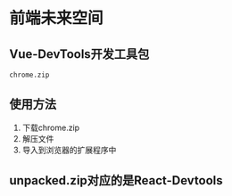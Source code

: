 # 前端未来空间

## Vue-DevTools开发工具包

`chrome.zip`

## 使用方法

1. 下载chrome.zip
2. 解压文件
3. 导入到浏览器的扩展程序中

## unpacked.zip对应的是React-Devtools
